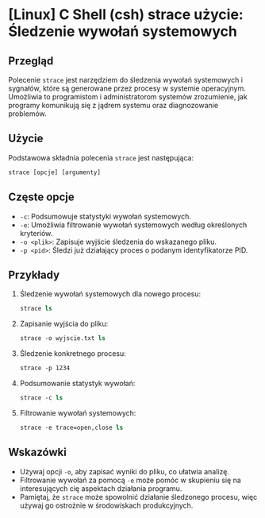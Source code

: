 # [Linux] C Shell (csh) strace użycie: Śledzenie wywołań systemowych

## Przegląd
Polecenie `strace` jest narzędziem do śledzenia wywołań systemowych i sygnałów, które są generowane przez procesy w systemie operacyjnym. Umożliwia to programistom i administratorom systemów zrozumienie, jak programy komunikują się z jądrem systemu oraz diagnozowanie problemów.

## Użycie
Podstawowa składnia polecenia `strace` jest następująca:

```csh
strace [opcje] [argumenty]
```

## Częste opcje
- `-c`: Podsumowuje statystyki wywołań systemowych.
- `-e`: Umożliwia filtrowanie wywołań systemowych według określonych kryteriów.
- `-o <plik>`: Zapisuje wyjście śledzenia do wskazanego pliku.
- `-p <pid>`: Śledzi już działający proces o podanym identyfikatorze PID.

## Przykłady
1. Śledzenie wywołań systemowych dla nowego procesu:
   ```csh
   strace ls
   ```

2. Zapisanie wyjścia do pliku:
   ```csh
   strace -o wyjscie.txt ls
   ```

3. Śledzenie konkretnego procesu:
   ```csh
   strace -p 1234
   ```

4. Podsumowanie statystyk wywołań:
   ```csh
   strace -c ls
   ```

5. Filtrowanie wywołań systemowych:
   ```csh
   strace -e trace=open,close ls
   ```

## Wskazówki
- Używaj opcji `-o`, aby zapisać wyniki do pliku, co ułatwia analizę.
- Filtrowanie wywołań za pomocą `-e` może pomóc w skupieniu się na interesujących cię aspektach działania programu.
- Pamiętaj, że `strace` może spowolnić działanie śledzonego procesu, więc używaj go ostrożnie w środowiskach produkcyjnych.